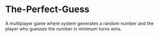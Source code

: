# The-Perfect-Guess
A multiplayer game where system generates a random number and the player who guesses the number in minimum turns wins.
